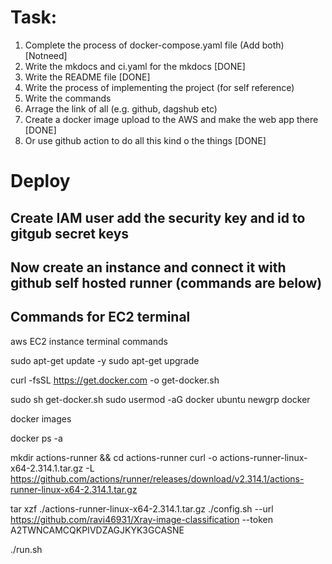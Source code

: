 
# Task: 

 1. Complete the process of docker-compose.yaml file (Add both) [Notneed]
 2. Write the mkdocs and ci.yaml for the mkdocs [DONE]
 3. Write the README file [DONE]
 4. Write the process of implementing the project (for self reference)
 5. Write the commands
 6. Arrage the link of all (e.g. github, dagshub etc)
 7. Create a docker image upload to the AWS and make the web app there [DONE]
 8. Or use github action to do all this kind o the things [DONE]

 # Deploy

 ## Create IAM user add the security key and id to gitgub secret keys
 ## Now create an instance and connect it with github self hosted runner (commands are below)
 ## Commands for EC2 terminal
 aws EC2 instance terminal commands

sudo apt-get update -y
sudo apt-get upgrade

curl -fsSL https://get.docker.com -o get-docker.sh

<!-- install docker -->
sudo sh get-docker.sh 
sudo usermod -aG docker ubuntu
newgrp docker

docker images

<!-- Verify contrainer is running -->
docker ps -a

<!-- copy the command from the github/actions/ runners -->

mkdir actions-runner && cd actions-runner
curl -o actions-runner-linux-x64-2.314.1.tar.gz -L https://github.com/actions/runner/releases/download/v2.314.1/actions-runner-linux-x64-2.314.1.tar.gz

tar xzf ./actions-runner-linux-x64-2.314.1.tar.gz
./config.sh --url https://github.com/ravi46931/Xray-image-classification --token A2TWNCAMCQKPIVDZAGJKYK3GCASNE

./run.sh

